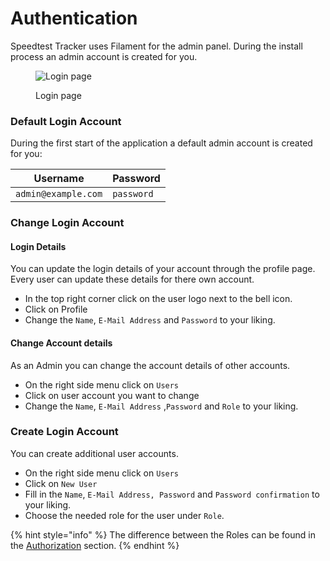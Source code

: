 # Authentication

Speedtest Tracker uses Filament for the admin panel. During the install process an admin account is created for you.

<figure><img src="../.gitbook/assets/login_screenshot.jpg" alt="Login page"><figcaption><p>Login page</p></figcaption></figure>

### Default Login Account

During the first start of the application a default admin account is created for you:

| Username            | Password   |
| ------------------- | ---------- |
| `admin@example.com` | `password` |

### Change Login Account

#### Login Details

You can update the login details of your account through the profile page. Every user can update these details for there own account.

* In the top right corner click on the user logo next to the bell icon.
* Click on Profile
* Change the `Name`, `E-Mail Address` and `Password` to your liking.

#### Change Account details

As an Admin you can change the account details of other accounts.

* On the right side menu click on `Users`
* Click on user account you want to change
* Change the `Name`, `E-Mail Address` ,`Password` and `Role` to your liking.

### Create Login Account

You can create additional user accounts.

* On the right side menu click on `Users`
* Click on `New User`
* Fill in the `Name`, `E-Mail Address, Password` and `Password confirmation` to your liking.
* Choose the needed role for the user under `Role`.

{% hint style="info" %}
The difference between the Roles can be found in the [Authorization](authorization.md) section.
{% endhint %}

###
